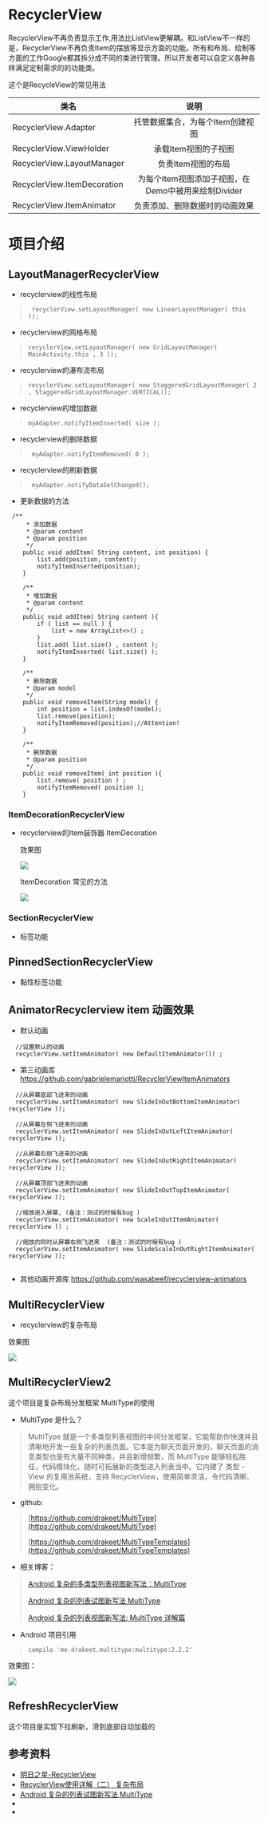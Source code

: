 # RecyclerView
RecyclerView不再负责显示工作,用法比ListView更解耦。和ListView不一样的是，RecyclerView不再负责Item的摆放等显示方面的功能。所有和布局、绘制等方面的工作Google都其拆分成不同的类进行管理。所以开发者可以自定义各种各样满足定制需求的的功能类。

这个是RecycleView的常见用法

| 类名        | 说明      |
| ------------- |:-------------:|
| RecyclerView.Adapter      | 托管数据集合，为每个Item创建视图 |
| RecyclerView.ViewHolder     | 承载Item视图的子视图      |
| RecyclerView.LayoutManager	| 负责Item视图的布局 |
| RecyclerView.ItemDecoration	| 为每个Item视图添加子视图，在Demo中被用来绘制Divider |
| RecyclerView.ItemAnimator  | 负责添加、删除数据时的动画效果 |


# 项目介绍
## LayoutManagerRecyclerView
- recyclerview的线性布局

>    ` recyclerView.setLayoutManager( new LinearLayoutManager( this ));`

- recyclerview的网格布局

>  `recyclerView.setLayoutManager( new GridLayoutManager( MainActivity.this , 3 ));`
    
- recyclerview的瀑布流布局

>  `recyclerView.setLayoutManager( new StaggeredGridLayoutManager( 2 , StaggeredGridLayoutManager.VERTICAL));`    

- recyclerview的增加数据

>    `myAdapter.notifyItemInserted( size );`

- recyclerview的删除数据

>    ` myAdapter.notifyItemRemoved( 0 );`

- recyclerview的刷新数据

>    ` myAdapter.notifyDataSetChanged();`

- 更新数据的方法

```
 /**
     * 添加数据
     * @param content
     * @param position
     */
    public void addItem( String content, int position) {
        list.add(position, content);
        notifyItemInserted(position);
    }

    /**
     * 增加数据
     * @param content
     */
    public void addItem( String content ){
        if ( list == null ) {
            list = new ArrayList<>() ;
        }
        list.add( list.size() , content );
        notifyItemInserted( list.size() );
    }

    /**
     * 删除数据
     * @param model
     */
    public void removeItem(String model) {
        int position = list.indexOf(model);
        list.remove(position);
        notifyItemRemoved(position);//Attention!
    }

    /**
     * 删除数据
     * @param position
     */
    public void removeItem( int position ){
        list.remove( position ) ;
        notifyItemRemoved( position );
    }

```


### ItemDecorationRecyclerView
- recyclerview的Item装饰器 ItemDecoration

  效果图
  
  ![](/pic/gif1.gif)
  
  ItemDecoration 常见的方法
  
  ![](/pic/pic1.png)


### SectionRecyclerView
- 标签功能

## PinnedSectionRecyclerView
- 黏性标签功能

## AnimatorRecyclerview item 动画效果
- 默认动画
```
  //设置默认的动画
  recyclerView.setItemAnimator( new DefaultItemAnimator()) ;
```

- 第三动画库 https://github.com/gabrielemariotti/RecyclerViewItemAnimators

```
  //从屏幕底部飞进来的动画
  recyclerView.setItemAnimator( new SlideInOutBottomItemAnimator( recyclerView ));

  //从屏幕左侧飞进来的动画
  recyclerView.setItemAnimator( new SlideInOutLeftItemAnimator( recyclerView ));

  //从屏幕右侧飞进来的动画
  recyclerView.setItemAnimator( new SlideInOutRightItemAnimator( recyclerView ));

  //从屏幕顶部飞进来的动画
  recyclerView.setItemAnimator( new SlideInOutTopItemAnimator( recyclerView ));

  //缩放进入屏幕, (备注：测试的时候有bug )
  recyclerView.setItemAnimator( new ScaleInOutItemAnimator( recyclerView )) ;

  //缩放的同时从屏幕右侧飞进来  (备注：测试的时候有bug )
  recyclerView.setItemAnimator( new SlideScaleInOutRightItemAnimator( recyclerView ));
  
```

- 其他动画开源库
https://github.com/wasabeef/recyclerview-animators


## MultiRecyclerView 
- recyclerview的复杂布局

效果图

![](/pic/multi_item.gif)

## MultiRecyclerView2 
   这个项目是复杂布局分发框架 MultiType的使用

- MultiType 是什么？
 > MultiType 就是一个多类型列表视图的中间分发框架，它能帮助你快速并且清晰地开发一些复杂的列表页面。它本是为聊天页面开发的，聊天页面的消息类型也是有大量不同种类，并且新增频繁，而 MultiType 能够轻松胜任，代码模块化，随时可拓展新的类型进入列表当中。它内建了 类型 - View 的复用池系统，支持 RecyclerView，使用简单灵活，令代码清晰、拥抱变化。  


- github:

 > [https://github.com/drakeet/MultiType](https://github.com/drakeet/MultiType)
 > 
 > [https://github.com/drakeet/MultiTypeTemplates](https://github.com/drakeet/MultiTypeTemplates)
  
- 相关博客：

 > [Android 复杂的多类型列表视图新写法：MultiType](https://drakeet.me/multitype)
 > 
 > [Android 复杂的列表试图新写法 MultiType](http://gank.io/post/5823bcf6421aa90e799ec2ad)
 >
 >[Android 复杂的列表视图新写法: MultiType 详解篇](https://drakeet.me/effective-multitype)
  
- Android 项目引用
 > `compile 'me.drakeet.multitype:multitype:2.2.2'`

效果图：

![](/pic/MultiType.gif)

## RefreshRecyclerView 
   这个项目是实现下拉刷新，滑到底部自动加载的

## 参考资料
- [明日之星-RecyclerView](http://www.imooc.com/learn/424)
- [RecyclerView使用详解（二） 复杂布局](http://frank-zhu.github.io/android/2015/02/25/android-recyclerview-part-2/)
- [Android 复杂的列表试图新写法 MultiType](http://gank.io/post/5823bcf6421aa90e799ec2ad)
- []()
- []()